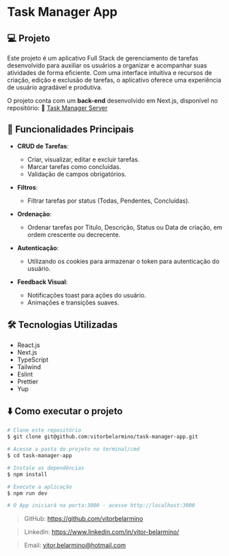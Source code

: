 # Task Manager App

## 💻 Projeto

Este projeto é um aplicativo Full Stack de gerenciamento de tarefas desenvolvido para auxiliar os usuários a organizar e acompanhar suas atividades de forma eficiente. Com uma interface intuitiva e recursos de criação, edição e exclusão de tarefas, o aplicativo oferece uma experiência de usuário agradável e produtiva.

O projeto conta com um **back-end** desenvolvido em Next.js, disponível no repositório:
🔗 [Task Manager Server](https://github.com/vitorbelarmino/task-manager-server)

## 🚀 Funcionalidades Principais

- **CRUD de Tarefas**:
  - Criar, visualizar, editar e excluir tarefas.
  - Marcar tarefas como concluídas.
  - Validação de campos obrigatórios.
  
- **Filtros**:
  - Filtrar tarefas por status (Todas, Pendentes, Concluídas).

- **Ordenação**:
  - Ordenar tarefas por Titulo, Descrição, Status ou Data de criação, em ordem crescente ou decrecente.

- **Autenticação**:
  - Utilizando os cookies para armazenar o token para autenticação do usuário.

- **Feedback Visual**:
  - Notificações toast para ações do usuário.
  - Animações e transições suaves.

## 🛠️ Tecnologias Utilizadas


  - React.js
  - Next.js
  - TypeScript
  - Tailwind
  - Eslint
  - Prettier
  - Yup


## ⬇️ Como executar o projeto

```bash
# Clone este repositório
$ git clone git@github.com:vitorbelarmino/task-manager-app.git

# Acesse a pasta do projeto no terminal/cmd
$ cd task-manager-app

# Instale as dependências
$ npm install

# Execute a aplicação
$ npm run dev

# O App iniciará na porta:3000 - acesse http://localhost:3000
```

> GitHub: https://github.com/vitorbelarmino

> LinkedIn: https://www.linkedin.com/in/vitor-belarmino/

> Email: vitor.belarmino@hotmail.com
